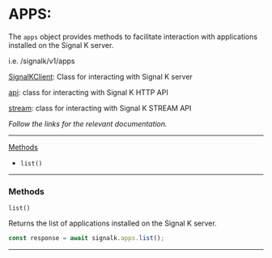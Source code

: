 # APPS:

The `apps` object provides methods to facilitate interaction with applications
installed on the Signal K server.

i.e. /signalk/v1/apps

[SignalKClient](README.md): Class for interacting with Signal K server

[api](HTTP_API.md): class for interacting with Signal K HTTP API

[stream](STREAM_API.md): class for interacting with Signal K STREAM API

_Follow the links for the relevant documentation._

---

[Methods](#methods)

- `list()`

---

### Methods

`list()`

Returns the list of applications installed on the Signal K server.

```javascript
const response = await signalk.apps.list();
```

---
